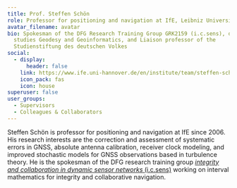 ```yaml
---
title: Prof. Steffen Schön
role: Professor for positioning and navigation at IfE, Leibniz University Hannover
avatar_filename: avatar
bio: Spokesman of the DFG Research Training Group GRK2159 (i.c.sens), dean of
  studies Geodesy and Geoinformatics, and Liaison professor of the
  Studienstiftung des deutschen Volkes
social:
  - display:
      header: false
    link: https://www.ife.uni-hannover.de/en/institute/team/steffen-schoen/
    icon_pack: fas
    icon: house
superuser: false
user_groups:
  - Supervisors
  - Colleagues & Collaborators
---
```

Steffen Schön is professor for positioning and navigation at IfE since 2006. His research interests are the correction and assessment of systematic errors in GNSS, absolute antenna calibration, receiver clock modeling, and improved stochastic models for GNSS observations based in turbulence theory. He is the spokesman of the DFG research training group [*integrity and collaboration in dynamic sensor networks* (i.c.sens)](https://icsens.uni-hannover.de) working on interval mathematics for integrity and collaborative navigation.
